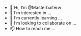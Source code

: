 - 👋 Hi, I’m @Masterbaiterw
- 👀 I’m interested in ...
- 🌱 I’m currently learning ...
- 💞️ I’m looking to collaborate on ...
- 📫 How to reach me ...

<!---
Masterbaiterw/Masterbaiterw is a ✨ special ✨ repository because its `README.md` (this file) appears on your GitHub profile.
You can click the Preview link to take a look at your changes.
--->
